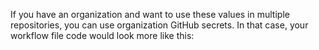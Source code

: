 <!-- TODO: link to Mo'nique's story -->

If you have an organization and want to use these values in multiple repositories, you can use organization GitHub secrets. In that case, your workflow file code would look more like this: